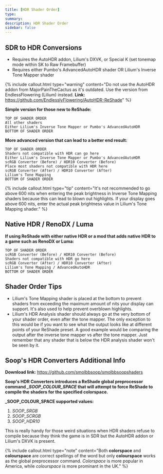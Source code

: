 ```yaml
---
title: [HDR Shader Order]
type:
summary:
description: HDR Shader Order
sidebar: false
---
```


## SDR to HDR Conversions
- Requires the AutoHDR addon, Lilium's DXVK, or Special K (set tonemap mode within SK to Raw Framebuffer)
- Requires either Pumbo's AdvancedAutoHDR shader OR Lilium's Inverse Tone Mapper shader

{% include callout.html type="warning" content="Do not use the AutoHDR addon from MajorPainTheCactus as it's outdated.  Use the version from EndlessFlowering (Lilium) instead.  **Link:** <https://github.com/EndlesslyFlowering/AutoHDR-ReShade>" %}

**Simple version for those new to ReShade:**

```
TOP OF SHADER ORDER
All other shaders
Either Lilium's Inverse Tone Mapper or Pumbo's AdvancedAutoHDR
BOTTOM OF SHADER ORDER
```


**More advanced version that can lead to a better end result:**

```
TOP OF SHADER ORDER
Shaders not compatible with HDR can go here
Either Lilium's Inverse Tone Mapper or Pumbo's AdvancedAutoHDR
scRGB Converter (Before) / HDR10 Converter (Before)
Place most shaders not compatible with HDR here
scRGB Converter (After) / HDR10 Converter (After)
Lilium's Tone Mapping
BOTTOM OF SHADER ORDER
```

{% include callout.html type="tip" content="It's not recommended to go above 600 nits when entering the peak brightness in Inverse Tone Mapping shaders because this can lead to blown out highlights.  If your display goes above 600 nits, enter the actual peak brightness value in Lilium's Tone Mapping shader." %}

## Native HDR / RenoDX / Luma

**If using ReShade with either native HDR or a mod that adds native HDR to a game such as RenoDX or Luma:**

```
TOP OF SHADER ORDER
scRGB Converter (Before) / HDR10 Converter (Before)
Shaders not compatible with HDR go here
scRGB Converter (After) / HDR10 Converter (After)
Lilium's Tone Mapping / AdvancedAutoHDR
BOTTOM OF SHADER ORDER
```

## Shader Order Tips

- Lilium's Tone Mapping shader is placed at the bottom to prevent shaders from exceeding the maximum amount of nits your display can support.  It's also used to help prevent overblown highlights.  
- Lilium's HDR Analysis shader should always go at the very bottom of your shader order, even after the tone mapper.  The only exception to this would be if you want to see what the output looks like at different points of your ReShade preset.  A good example would be comparing the output after the inverse tone mapper vs after the tone mapper.  Just remember that any shader that is below the HDR analysis shader won't be seen by it.

## Soop's HDR Converters Additional Info

**Download link:** <https://github.com/smolbbsoop/smolbbsoopshaders>

**Soop's HDR Converters introduces a ReShade global preprocessor command *_SOOP_COLOUR_SPACE* that will attempt to force ReShade to compile the shaders for the specified colorspace.**

**_SOOP_COLOUR_SPACE supported values:**  
1. *SOOP_SRGB*
1. *SOOP_SCRGB*
1. *SOOP_HDR10*

This is really handy for those weird situations when HDR shaders refuse to compile because they think the game is in SDR but the AutoHDR addon or Lilium's DXVK is present.

{% include callout.html type="note" content="Both **colorspace** and **colourspace** are correct spellings of the word but only **colourspace** works as the global preprocessor command.  *Colorspace* is more popular in America, while *colourspace* is more prominant in the UK." %}
